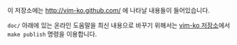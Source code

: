 이 저장소에는 http://vim-ko.github.com/ 에 나타날 내용들이 들어있습니다.

`doc/` 아래에 있는 온라인 도움말을 최신 내용으로 바꾸기 위해서는 [vim-ko
저장소][]에서 `make publish` 명령을 이용합니다.


[vim-ko 저장소]: http://github.com/vim-ko/vim-ko

